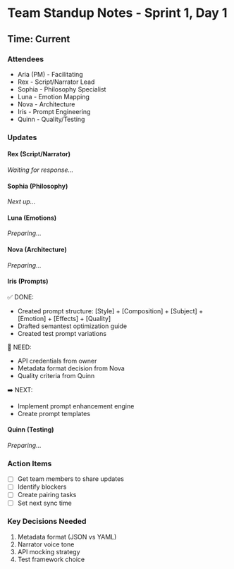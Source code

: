 # Team Standup Notes - Sprint 1, Day 1

## Time: Current

### Attendees
- Aria (PM) - Facilitating
- Rex - Script/Narrator Lead
- Sophia - Philosophy Specialist  
- Luna - Emotion Mapping
- Nova - Architecture
- Iris - Prompt Engineering
- Quinn - Quality/Testing

### Updates

#### Rex (Script/Narrator)
*Waiting for response...*

#### Sophia (Philosophy)
*Next up...*

#### Luna (Emotions)
*Preparing...*

#### Nova (Architecture)
*Preparing...*

#### Iris (Prompts)
✅ DONE:
- Created prompt structure: [Style] + [Composition] + [Subject] + [Emotion] + [Effects] + [Quality]
- Drafted semantest optimization guide
- Created test prompt variations

🤝 NEED:
- API credentials from owner
- Metadata format decision from Nova
- Quality criteria from Quinn

➡️ NEXT:
- Implement prompt enhancement engine
- Create prompt templates

#### Quinn (Testing)
*Preparing...*

### Action Items
- [ ] Get team members to share updates
- [ ] Identify blockers
- [ ] Create pairing tasks
- [ ] Set next sync time

### Key Decisions Needed
1. Metadata format (JSON vs YAML)
2. Narrator voice tone
3. API mocking strategy
4. Test framework choice